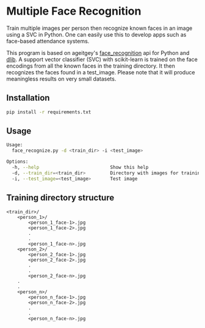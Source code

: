 Multiple Face Recognition
=================

Train multiple images per person then recognize known faces in an image using a SVC in Python. One can easily use this to develop apps such as face-based attendance systems.

This program is based on ageitgey's [face_recognition](https://github.com/ageitgey/face_recognition) api for Python and [dlib](https://github.com/davisking/dlib). A support vector classifier (SVC) with scikit-learn is trained on the face encodings from all the known faces in the training directory. It then recognizes the faces found in a test_image. Please note that it will produce meaningless results on very small datasets.

Installation
------------

```bash
pip install -r requirements.txt
```

Usage
-----

```bash
Usage:
  face_recognize.py -d <train_dir> -i <test_image>

Options:
  -h, --help                          Show this help
  -d, --train_dir=<train_dir>         Directory with images for training
  -i, --test_image=<test_image>       Test image
```

Training directory structure
-----

```
<train_dir>/
    <person_1>/
        <person_1_face-1>.jpg
        <person_1_face-2>.jpg
        .
        .
        <person_1_face-n>.jpg
    <person_2>/
        <person_2_face-1>.jpg
        <person_2_face-2>.jpg
        .
        .
        <person_2_face-n>.jpg
    .
    .
    <person_n>/
        <person_n_face-1>.jpg
        <person_n_face-2>.jpg
        .
        .
        <person_n_face-n>.jpg
```
